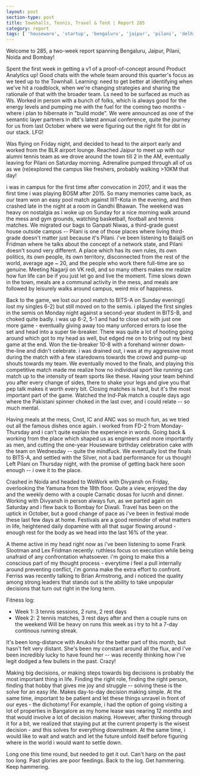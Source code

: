 ```yaml
---
layout: post
section-type: post
title: Townhalls, Tennis, Travel & TenX | Report 285
category: report
tags: [ 'houseware', 'startup', 'bengaluru', 'jaipur', 'pilani', 'delhi', 'bombay', 'fitness' ]
---
```


Welcome to 285, a two-week report spanning Bengaluru, Jaipur, Pilani, Noida and Bombay!

Spent the first week in getting a v1 of a proof-of-concept around Product Analytics up! Good chats with the whole team around this quarter's focus as we teed up to the Townhall. Learning: need to get better at identifying when we've hit a roadblock, when we're changing strategies and sharing the rationale of that with the broader team. Ls need to be surfaced as much as Ws. Worked in person with a bunch of folks, which is always good for the energy levels and pumping me with the fuel for the coming two months - where i plan to hibernate in "build mode". We were announced as one of the semantic layer partners in dbt's latest annual conference, quite the journey for us from last October where we were figuring out the right fit for dbt in our stack. LFG!

Was flying on Friday night, and decided to head to the airport early and worked from the BLR airport lounge. Reached Jaipur to meet up with our alumni tennis team as we drove around the town till 2 in the AM, eventually leaving for Pilani on Saturday morning. Adrenaline pumped through all of us as we (re)explored the campus like freshers, probably walking >10KM that day! 

i was in campus for the first time after convocation in 2017, and it was the first time i was playing BOSM after 2015. So many memories came back, as our team won an easy pool match against IIIT-Kota in the evening, and then crashed late in the night at a room in Gandhi Bhawan. The weekend was heavy on nostalgia as i woke up on Sunday for a nice morning walk around the mess and gym grounds, watching basketball, football and tennis matches. We migrated our bags to Ganpati Niwas, a third-grade guest house outside campus -- Pilani is one of those places where living third-grade doesn't matter just because it's Pilani. i've been listening to BalajiS on Fridman where he talks about the concept of a network state, and Pilani doesn't sound very different. A place which has its own rules, its own politics, its own people, its own territory, disconnected from the rest of the world, average age ~ 20, and the people who work there full-time are so genuine. Meeting Nagarji on VK redi, and so many others makes me realize how fun life can be if you just let go and live the moment. Time slows down in the town, meals are a communal activity in the mess, and meals are followed by leisurely walks around campus, weird mix of happiness. 

Back to the game, we lost our pool match to BITS-A on Sunday evening(i lost my singles 6-2) but still moved on to the semis. i played the first singles in the semis on Monday night against a second-year student in BITS-B, and choked quite badly. i was up 6-2, 5-1 and had to close out with just one more game - eventually giving away too many unforced errors to lose the set and head into a super tie-breaker. There was quite a lot of hooting going around which got to my head as well, but edged me on to bring out my best game at the end. Won the tie-breaker 10-8 with a forehand winner down-the-line and didn't celebrate. i was drained out, i was at my aggressive most during the match with a few staredowns towards the crowd and pump-up shouts towards my team. We eventually moved to the finals, and playing this competitive match made me realize how no individual sport like running can match up to the intensity of team sports like these. Having your team behind you after every change of sides, there to shake your legs and give you that pep talk makes it worth every bit. Closing matches is hard, but it's the most important part of the game. Watched the Ind-Pak match a couple days ago where the Pakistani spinner choked in the last over, and i could relate -- so much mental.

Having meals at the mess, Cnot, IC and ANC was so much fun, as we tried out all the famous dishes once again. i worked from FD-2 from Monday-Thursday and i can't quite explain the experience in words. Going back & working from the place which shaped us as engineers and more importantly as men, and cutting the one-year Houseware birthday celebration cake with the team on Wednesday -- quite the mindfuck. We eventually lost the finals to BITS-A, and settled with the Silver, not a bad performance for us though! Left Pilani on Thursday night, with the promise of getting back here soon enough -- i owe it to the place.

Crashed in Noida and headed to WeWork with Divyansh on Friday, overlooking the Yamuna from the 18th floor. Quite a view, enjoyed the day and the weekly demo with a couple Carnatic dosas for lucnh and dinner. Working with Divyansh in person always fun, as we parted again on Saturday and i flew back to Bombay for Diwali. Travel has been on the uptick in October, but a good change of pace as i've been in festival mode these last few days at home. Festivals are a good reminder of what matters in life, heightened daily dopamine with all that sugar flowing around - enough rest for the body as we head into the last 16% of the year.

A theme active in my head right now as i've been listening to some Frank Slootman and Lex Fridman recently: ruthless focus on execution while being unafraid of any confrontation whatsoever. i'm going to make this a conscious part of my thought process - everytime i feel a pull internally around preventing conflict, i'm gonna make the extra effort to confront. Ferriss was recently talking to Brian Armstrong, and i noticed the quality among strong leaders that stands out is the ability to take unpopular decisions that turn out right in the long term. 

Fitness log:
 - Week 1: 3 tennis sessions, 2 runs, 2 rest days
 - Week 2: 2 tennis matches, 3 rest days after and then a couple runs on the weekend
Will be heavy on runs this week as i try to hit a 7-day continous running streak. 

It's been long-distance with Anukshi for the better part of this month, but hasn't felt very distant. She's been my constant around all the flux, and i've been incredibly lucky to have found her -- was recently thinking how i've legit dodged a few bullets in the past. Crazy! 

Making big decisions, or making steps towards big decisions is probably the most important thing in life. Finding the right role, finding the right person, finding that hobby that gives me joy and struggle -- solving these is the solve for an easy life. Makes day-to-day decision making simple. At the same time, important to be patient and let these things unravel in front of our eyes - the dichotomy! For example, i had the option of going visiting a lot of properties in Bangalore as my home lease was nearing 12 months and that would involve a lot of decision making. However, after thinking through it for a bit, we realized that staying put at the current property is the wisest decision - and this solves for everything downstream. At the same time, i would like to wait and watch and let the future unfold itself before figuring where in the world i would want to settle down. 

Long one this time round, but needed to get it out. Can't harp on the past too long. Past glories are poor feedings. Back to the log. Get hammering. Keep hammering.